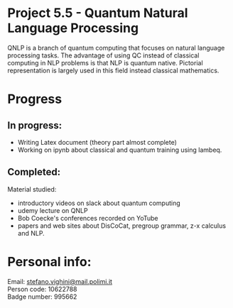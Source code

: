 # Project 5.5 - Quantum Natural Language Processing

QNLP is a branch of quantum computing that focuses on natural language processing tasks. 
The advantage of using QC instead of classical computing in NLP problems is that NLP is quantum native. 
Pictorial representation is largely used in this field instead classical mathematics.

# Progress

## In progress:

* Writing Latex document (theory part almost complete)
* Working on ipynb about classical and quantum training using lambeq.

## Completed:

Material studied:
* introductory videos on slack about quantum computing
* udemy lecture on QNLP
* Bob Coecke's conferences recorded on YoTube
* papers and web sites about DisCoCat, pregroup grammar, z-x calculus and NLP.

# Personal info: 

Email: stefano.vighini@mail.polimi.it <br/>
Person code: 10622788 <br/>
Badge number: 995662 <br/>